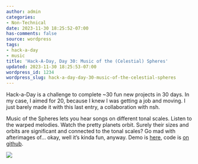 ```yaml
---
author: admin
categories:
- Non-Technical
date: 2023-11-30 18:25:52-07:00
has-comments: false
source: wordpress
tags:
- hack-a-day
- music
title: 'Hack-A-Day, Day 30: Music of the (Celestial) Spheres'
updated: 2023-11-30 18:25:53-07:00
wordpress_id: 1234
wordpress_slug: hack-a-day-day-30-music-of-the-celestial-spheres
---
```

Hack-a-Day is a challenge to complete ~30 fun new projects in 30 days. In my case, I aimed for 20, because I knew I was getting a job and moving. I just barely made it with this last entry, a collaboration with nsh.

Music of the Spheres lets you hear songs on different tonal scales. Listen to the warped melodies. Watch the pretty planets orbit. Surely their sizes and orbits are significant and connected to the tonal scales? Go mad with afterimages of… okay, well it’s kinda fun, anyway. Demo is [here](https://za3k.github.io/ha3k-30-musicofspheres/), code is [on github](https://github.com/za3k/ha3k-30-musicofspheres).

[![](../wp-content/uploads/2023/11/screenshot-5.png)](https://za3k.github.io/ha3k-30-musicofspheres/)
